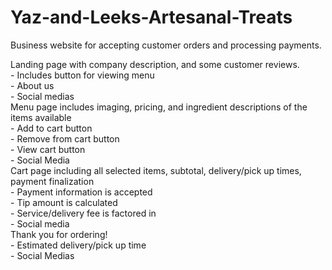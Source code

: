 # Yaz-and-Leeks-Artesanal-Treats
Business website for accepting customer orders and processing payments.

Landing page with company description, and some customer reviews.\
    - Includes button for viewing menu\
    - About us\
    - Social medias\
Menu page includes imaging, pricing, and ingredient descriptions of the items available \
    - Add to cart button\
    - Remove from cart button\
    - View cart button\
    - Social Media \
Cart page including all selected items, subtotal, delivery/pick up times, payment finalization\
    - Payment information is accepted\
    - Tip amount is calculated\
    - Service/delivery fee is factored in \
    - Social media\
Thank you for ordering!\
    - Estimated delivery/pick up time \
    - Social Medias
    
